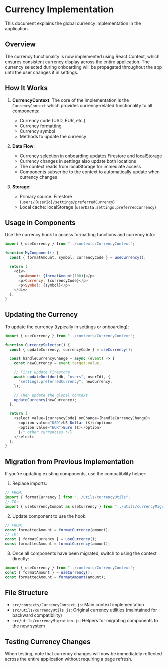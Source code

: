 # Currency Implementation

This document explains the global currency implementation in the application.

## Overview

The currency functionality is now implemented using React Context, which ensures consistent currency display across the entire application. The currency selected during onboarding will be propagated throughout the app until the user changes it in settings.

## How It Works

1. **CurrencyContext**: The core of the implementation is the `CurrencyContext` which provides currency-related functionality to all components:

   - Currency code (USD, EUR, etc.)
   - Currency formatting
   - Currency symbol
   - Methods to update the currency

2. **Data Flow**:

   - Currency selection in onboarding updates Firestore and localStorage
   - Currency changes in settings also update both locations
   - The context reads from localStorage for immediate access
   - Components subscribe to the context to automatically update when currency changes

3. **Storage**:
   - Primary source: Firestore (`users/{userId}/settings/preferredCurrency`)
   - Local cache: localStorage (`userData.settings.preferredCurrency`)

## Usage in Components

Use the currency hook to access formatting functions and currency info:

```javascript
import { useCurrency } from "../contexts/CurrencyContext";

function MyComponent() {
  const { formatAmount, symbol, currencyCode } = useCurrency();

  return (
    <div>
      <p>Amount: {formatAmount(100)}</p>
      <p>Currency: {currencyCode}</p>
      <p>Symbol: {symbol}</p>
    </div>
  );
}
```

## Updating the Currency

To update the currency (typically in settings or onboarding):

```javascript
import { useCurrency } from "../contexts/CurrencyContext";

function CurrencySelector() {
  const { updateCurrency, currencyCode } = useCurrency();

  const handleCurrencyChange = async (event) => {
    const newCurrency = event.target.value;

    // First update Firestore
    await updateDoc(doc(db, "users", userId), {
      "settings.preferredCurrency": newCurrency,
    });

    // Then update the global context
    updateCurrency(newCurrency);
  };

  return (
    <select value={currencyCode} onChange={handleCurrencyChange}>
      <option value="USD">US Dollar ($)</option>
      <option value="EUR">Euro (€)</option>
      {/* other currencies */}
    </select>
  );
}
```

## Migration from Previous Implementation

If you're updating existing components, use the compatibility helper:

1. Replace imports:

```javascript
// FROM:
import { formatCurrency } from "../utils/currencyUtils";
// TO:
import { useCurrencyCompat as useCurrency } from "../utils/currencyMigration";
```

2. Update component to use the hook:

```javascript
// FROM:
const formattedAmount = formatCurrency(amount);
// TO:
const { formatCurrency } = useCurrency();
const formattedAmount = formatCurrency(amount);
```

3. Once all components have been migrated, switch to using the context directly:

```javascript
import { useCurrency } from "../contexts/CurrencyContext";
const { formatAmount } = useCurrency();
const formattedAmount = formatAmount(amount);
```

## File Structure

- `src/contexts/CurrencyContext.js`: Main context implementation
- `src/utils/currencyUtils.js`: Original currency utilities (maintained for backward compatibility)
- `src/utils/currencyMigration.js`: Helpers for migrating components to the new system

## Testing Currency Changes

When testing, note that currency changes will now be immediately reflected across the entire application without requiring a page refresh.
